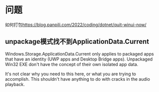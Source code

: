 # 问题

如何打包<https://blog.panpili.com/2022/coding/dotnet/quit-winui-now/>


## unpackage模式找不到ApplicationData.Current

Windows.Storage.ApplicationData.Current only applies to packaged apps that have an identity (UWP apps and Desktop Bridge apps). Unpackaged Win32 EXE don't have the concept of their own isolated app data.

It's not clear why you need to this here, or what you are trying to accomplish. This shouldn't have anything to do with cracks in the audio playback.
